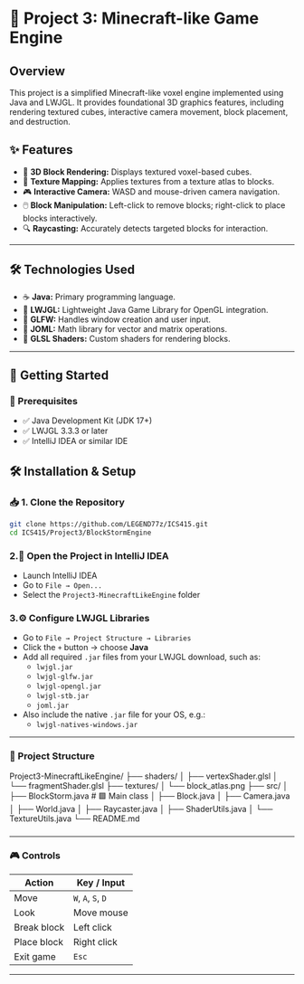 #  🧱 Project 3: Minecraft-like Game Engine

## Overview
This project is a simplified Minecraft-like voxel engine implemented using Java and LWJGL. It provides foundational 3D graphics features, including rendering textured cubes, interactive camera movement, block placement, and destruction.

## ✨ Features
- 🧱 **3D Block Rendering:** Displays textured voxel-based cubes.
- 🎨 **Texture Mapping:** Applies textures from a texture atlas to blocks.
- 🎮 **Interactive Camera:** WASD and mouse-driven camera navigation.
- 🖱️ **Block Manipulation:** Left-click to remove blocks; right-click to place blocks interactively.
- 🔍 **Raycasting:** Accurately detects targeted blocks for interaction.

---

## 🛠 Technologies Used

- ☕ **Java:** Primary programming language.
- 🧰 **LWJGL:** Lightweight Java Game Library for OpenGL integration.
- 🧼 **GLFW:** Handles window creation and user input.
- 📐 **JOML:** Math library for vector and matrix operations.
- 🧠 **GLSL Shaders:** Custom shaders for rendering blocks.

---

## 🚀 Getting Started

### 🔧 Prerequisites

- ✅ Java Development Kit (JDK 17+)
- ✅ LWJGL 3.3.3 or later
- ✅ IntelliJ IDEA or similar IDE

## 🛠️ Installation & Setup

### 📥 1. Clone the Repository
```bash
git clone https://github.com/LEGEND77z/ICS415.git
cd ICS415/Project3/BlockStormEngine
```
### 2.🧠 Open the Project in IntelliJ IDEA

- Launch IntelliJ IDEA  
- Go to `File → Open...`  
- Select the `Project3-MinecraftLikeEngine` folder

### 3.⚙️ Configure LWJGL Libraries

- Go to `File → Project Structure → Libraries`  
- Click the `+` button → choose **Java**  
- Add all required `.jar` files from your LWJGL download, such as:
  - `lwjgl.jar`
  - `lwjgl-glfw.jar`
  - `lwjgl-opengl.jar`
  - `lwjgl-stb.jar`
  - `joml.jar`
- Also include the native `.jar` file for your OS, e.g.:
  - `lwjgl-natives-windows.jar`

---

### 📁 Project Structure

Project3-MinecraftLikeEngine/
├── shaders/
│ ├── vertexShader.glsl
│ └── fragmentShader.glsl
├── textures/
│ └── block_atlas.png
├── src/
│ ├── BlockStorm.java # 🟩 Main class
│ ├── Block.java
│ ├── Camera.java
│ ├── World.java
│ ├── Raycaster.java
│ ├── ShaderUtils.java
│ └── TextureUtils.java
└── README.md
###


---

### 🎮 Controls

| Action         | Key / Input       |
|----------------|-------------------|
| Move           | `W`, `A`, `S`, `D` |
| Look           | Move mouse        |
| Break block    | Left click        |
| Place block    | Right click       |
| Exit game      | `Esc`             |

---
